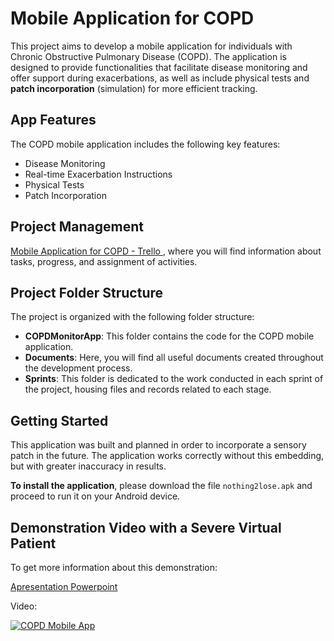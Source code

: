 # Mobile Application for COPD

This project aims to develop a mobile application for individuals with Chronic Obstructive Pulmonary Disease (COPD). The application is designed to provide functionalities that facilitate disease monitoring and offer support during exacerbations, as well as include physical tests and **patch incorporation** (simulation) for more efficient tracking.

## App Features

The COPD mobile application includes the following key features:

- Disease Monitoring
- Real-time Exacerbation Instructions
-  Physical Tests
-  Patch Incorporation

## Project Management

[Mobile Application for COPD - Trello ](https://trello.com/b/ANUNz1XE/aplica%C3%A7%C3%A3o-m%C3%B3vel-an%C3%A1lise-l%C3%ADgica-de-biossinais-para-dpoc), where you will find information about tasks, progress, and assignment of activities.


## Project Folder Structure

The project is organized with the following folder structure:

- **COPDMonitorApp**: This folder contains the code for the COPD mobile application.
- **Documents**: Here, you will find all useful documents created throughout the development process.
- **Sprints**: This folder is dedicated to the work conducted in each sprint of the project, housing files and records related to each stage.

## Getting Started

This application was built and planned in order to incorporate a sensory patch in the future. The application works correctly without this embedding, but with greater inaccuracy in results.

**To install the application**, please download the file ```nothing2lose.apk``` and proceed to run it on your Android device.

## Demonstration Video with a Severe Virtual Patient

To get more information about this demonstration:

[Apresentation Powerpoint](Documents/ProjectApresentation.ppt)


Video:

[![COPD Mobile App](https://img.youtube.com/vi/nRW00EfrVr8/0.jpg)](https://youtu.be/nRW00EfrVr8)










